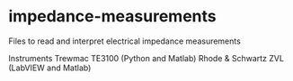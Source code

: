 # impedance-measurements

Files to read and interpret electrical impedance measurements

Instruments
Trewmac TE3100 (Python and Matlab)
Rhode & Schwartz ZVL (LabVIEW and Matlab)
